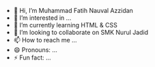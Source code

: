 - 👋 Hi, I’m Muhammad Fatih Nauval Azzidan
- 👀 I’m interested in ...
- 🌱 I’m currently learning HTML & CSS
- 💞️ I’m looking to collaborate on SMK Nurul Jadid
- 📫 How to reach me ...
- 😄 Pronouns: ...
- ⚡ Fun fact: ...

<!---
nopal2008/nopal2008 is a ✨ special ✨ repository because its `README.md` (this file) appears on your GitHub profile.
You can click the Preview link to take a look at your changes.
--->
